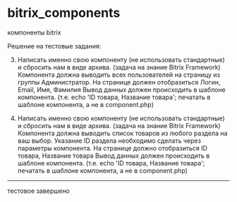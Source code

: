 # bitrix_components
компоненты bitrix

Решение на тестовые задания:

3. Написать именно свою компоненту (не использовать стандартные) и сбросить нам в виде архива. (задача на знание Bitrix Framework)
Компонента должна выводить всех пользователей на страницу из группы Администратор.
На странице должен отобразиться Логин, Email, Имя, Фамилия
Вывод данных должен происходить в шаблоне компонента. (т.е. echo 'ID товара, Название товара'; печатать в шаблоне компонента, а не в component.php)

4. Написать именно свою компоненту (не использовать стандартные) и сбросить нам в виде архива. (задача на знание Bitrix Framework)
Компонента должна выводить список товаров из любого раздела на ваш выбор.
Указание ID раздела необходимо сделать через параметры компонента.
На странице должно отобразиться ID товара, Название товара
Вывод данных должен происходить в шаблоне компонента. (т.е. echo 'ID товара, Название товара'; печатать в шаблоне компонента, а не в component.php)

----------------------------------------------------------------------------------

тестовое завершено
